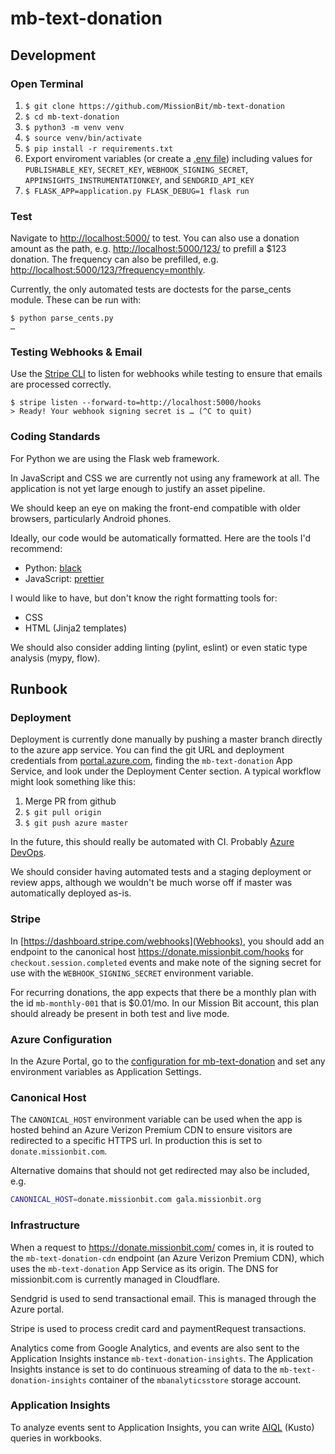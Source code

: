 # mb-text-donation

## Development

### Open Terminal

1. ```$ git clone https://github.com/MissionBit/mb-text-donation```
2. ```$ cd mb-text-donation```
3. ```$ python3 -m venv venv```
4. ```$ source venv/bin/activate```
5. ```$ pip install -r requirements.txt```
6. Export enviroment variables (or create a [.env file](https://pypi.org/project/python-dotenv/)) including values for ```PUBLISHABLE_KEY```, ```SECRET_KEY```, ```WEBHOOK_SIGNING_SECRET```, ```APPINSIGHTS_INSTRUMENTATIONKEY```, and ```SENDGRID_API_KEY```
7. ```$ FLASK_APP=application.py FLASK_DEBUG=1 flask run```

### Test

Navigate to [http://localhost:5000/](http://localhost:5000/) to test. You can also use a donation
amount as the path, e.g. [http://localhost:5000/123/](http://localhost:5000/123/) to prefill a $123
donation. The frequency can also be prefilled, e.g. [http://localhost:5000/123/?frequency=monthly](http://localhost:5000/123/?frequency=monthly).

Currently, the only automated tests are doctests for the parse_cents module. These can be run with:

```shell
$ python parse_cents.py
…
```

### Testing Webhooks & Email

Use the [Stripe CLI](https://stripe.com/docs/stripe-cli) to listen for webhooks while testing to
ensure that emails are processed correctly.

```console
$ stripe listen --forward-to=http://localhost:5000/hooks
> Ready! Your webhook signing secret is … (^C to quit)
```

### Coding Standards

For Python we are using the Flask web framework.

In JavaScript and CSS we are currently not using any framework at all.
The application is not yet large enough to justify an asset pipeline.

We should keep an eye on making the front-end compatible with older
browsers, particularly Android phones.

Ideally, our code would be automatically formatted. Here are the tools
I'd recommend:

* Python: [black](https://github.com/ambv/black)
* JavaScript: [prettier](https://prettier.io/)

I would like to have, but don't know the right formatting tools for:

* CSS
* HTML (Jinja2 templates)

We should also consider adding linting (pylint, eslint) or even static type analysis (mypy, flow).

## Runbook

### Deployment

Deployment is currently done manually by pushing a master branch directly to the azure app
service. You can find the git URL and deployment credentials from
[portal.azure.com](https://portal.azure.com), finding the `mb-text-donation` App Service, and
look under the Deployment Center section. A typical workflow might look something like this:

1. Merge PR from github
2. ```$ git pull origin```
3. ```$ git push azure master```

In the future, this should really be automated with CI.
Probably [Azure DevOps](https://dev.azure.com/missionbit/).

We should consider having automated tests and a staging deployment or review
apps, although we wouldn't be much worse off if master was automatically
deployed as-is.

### Stripe

In [https://dashboard.stripe.com/webhooks](Webhooks), you should add an
endpoint to the canonical host <https://donate.missionbit.com/hooks> for
`checkout.session.completed` events and make note of the signing secret
for use with the `WEBHOOK_SIGNING_SECRET` environment variable.

For recurring donations, the app expects that there be a monthly plan
with the id `mb-monthly-001` that is $0.01/mo. In our Mission Bit account,
this plan should already be present in both test and live mode.

### Azure Configuration

In the Azure Portal, go to the
[configuration for mb-text-donation](https://portal.azure.com/#@missionbit.onmicrosoft.com/resource/subscriptions/650e19b6-59a7-4af5-b457-311d76080306/resourceGroups/www/providers/Microsoft.Web/sites/mb-text-donation/configuration)
and set any environment variables as Application Settings.

### Canonical Host

The ```CANONICAL_HOST``` environment variable can be used when the app is hosted behind
an Azure Verizon Premium CDN to ensure visitors are redirected to a specific HTTPS url.
In production this is set to `donate.missionbit.com`.

Alternative domains that should not get redirected may also be included, e.g.

```bash
CANONICAL_HOST=donate.missionbit.com gala.missionbit.org
```

### Infrastructure

When a request to <https://donate.missionbit.com/> comes in, it is routed to the
`mb-text-donation-cdn` endpoint (an Azure Verizon Premium CDN), which uses the
`mb-text-donation` App Service as its origin. The DNS for missionbit.com is currently
managed in Cloudflare.

Sendgrid is used to send transactional email. This is managed through the Azure portal.

Stripe is used to process credit card and paymentRequest transactions.

Analytics come from Google Analytics, and events are also sent to the Application Insights
instance `mb-text-donation-insights`. The Application Insights instance is set to do
continuous streaming of data to the `mb-text-donation-insights` container of the
`mbanalyticsstore` storage account.

### Application Insights

To analyze events sent to Application Insights, you can write
[AIQL](https://docs.microsoft.com/en-us/azure/kusto/query/) (Kusto) queries in workbooks.
